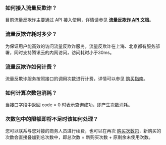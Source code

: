 ### 如何接入流量反欺诈？
目前流量反欺诈主要通过 API 接入使用，详情请参见 **[流量反欺诈 API 文档]()**。

### 流量反欺诈耗时多少？
为保证用户能高效的访问流量反欺诈服务，流量反欺诈在上海、北京都有服务部署，同时支持腾讯云的内网访问，访问耗时小于30ms。

### 流量反欺诈如何计费？
流量反欺诈服务按照接口的调用次数进行计费，详情可以参见 [购买指南]()。

### 如何计算次数包消耗？
当接口字段中返回 code = 0 时表示查询成功，即产生次数消耗。

### 次数包中的限额即将不足时该如何处理？
您可以联系与您对接的商务人员进行续费，也可以在再次 [购买次数包](https://buy.cloud.tencent.com/taf)，新购买的次数会直接叠加到总次数中，即总次数 = 新购买次数 + 原剩余未使用次数。
